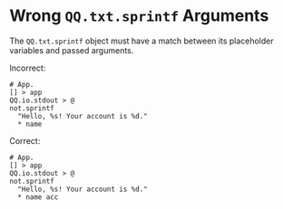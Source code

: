 # Wrong `QQ.txt.sprintf` Arguments

The `QQ.txt.sprintf` object must have a match between its placeholder variables
and passed arguments.

Incorrect:

```eo
# App.
[] > app
QQ.io.stdout > @
not.sprintf
  "Hello, %s! Your account is %d."
  * name
```

Correct:

```eo
# App.
[] > app
QQ.io.stdout > @
not.sprintf
  "Hello, %s! Your account is %d."
  * name acc
```
